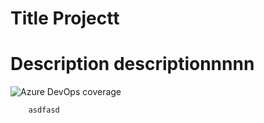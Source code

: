 
# Title Projectt
# Description descriptionnnnn


![Azure DevOps coverage](https://img.shields.io/azure-devops/coverage/tmccar5/opensource/25)


        asdfasd
      
